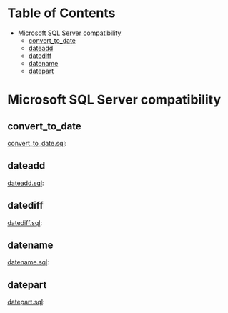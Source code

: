 # Table of Contents

<!-- toc -->

- [Microsoft SQL Server compatibility](#microsoft-sql-server-compatibility)
  * [convert_to_date](#convert_to_date)
  * [dateadd](#dateadd)
  * [datediff](#datediff)
  * [datename](#datename)
  * [datepart](#datepart)

<!-- tocstop -->

# Microsoft SQL Server compatibility 

## convert_to_date

[convert_to_date.sql](convert_to_date.sql): 

## dateadd

[dateadd.sql](dateadd.sql): 

## datediff

[datediff.sql](datediff.sql): 

## datename

[datename.sql](datename.sql): 

## datepart

[datepart.sql](datepart.sql):